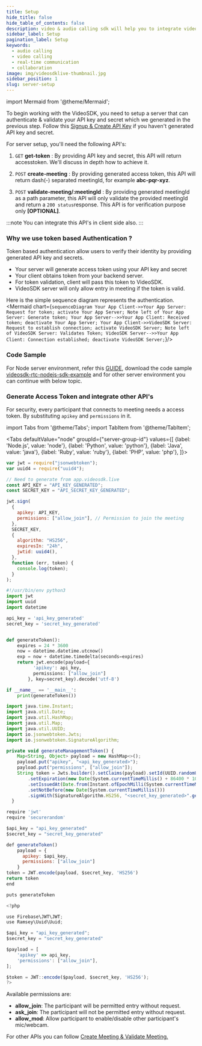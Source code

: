 ```yaml
---
title: Setup
hide_title: false
hide_table_of_contents: false
description: video & audio calling sdk will help you to integrate video & audio calling in your application.
sidebar_label: Setup
pagination_label: Setup
keywords:
  - audio calling
  - video calling
  - real-time communication
  - collaboration
image: img/videosdklive-thumbnail.jpg
sidebar_position: 1
slug: server-setup
---
```


import Mermaid from '@theme/Mermaid';

To begin working with the VideoSDK, you need to setup a server that can authenticate & validate your API key and secret which we generated in the previous step. Follow this [Signup & Create API Key](signup-and-create-api) if you haven't generated API key and secret.

For server setup, you'll need the following API's:

1. `GET` **get-token** : By providing API key and secret, this API will return accesstoken. We'll discuss in depth how to achieve it.

2. `POST` **create-meeting** : By providing generated access token, this API will return dash(-) separated meetingId, for example **abc-pqr-xyz**.

3. `POST` **validate-meeting/:meetingId** : By providing generated meetingId as a path parameter, this API will only validate the provided meetingId and return a `200 status`response. This API is for verification purpose only **[OPTIONAL]**.

:::note
You can integrate this API's in client side also.
:::

### Why we use token based Authentication ?

Token based authentication allow users to verify their identity by providing generated API key and secrets.

- Your server will generate access token using your API key and secret
- Your client obtains token from your backend server.
- For token validation, client will pass this token to VideoSDK.
- VideoSDK server will only allow entry in meeting if the token is valid.

Here is the simple sequence diagram represents the authentication.
<Mermaid chart={`sequenceDiagram Your App Client->>Your App Server: Request for token; activate Your App Server; Note left of Your App Server: Generate token; Your App Server-->>Your App Client: Received token; deactivate Your App Server; Your App Client->>VideoSDK Server: Request to establish connection; activate VideoSDK Server; Note left of VideoSDK Server: Validates Token; VideoSDK Server-->>Your App Client: Connection established; deactivate VideoSDK Server;`}/>

### Code Sample

For Node server environment, refer this [GUIDE](https://github.com/videosdk-live/videosdk-rtc-nodejs-sdk-example/blob/main/README.md), download the code sample [videosdk-rtc-nodejs-sdk-example](https://github.com/videosdk-live/videosdk-rtc-nodejs-sdk-example) and for other server environment
you can continue with below topic.

### Generate Access Token and integrate other API's

For security, every participant that connects to meeting needs a access token. By substituting `apikey` and `permissions` in it.

import Tabs from '@theme/Tabs';
import TabItem from '@theme/TabItem';

<Tabs
defaultValue="node"
groupId={"server-group-id"}
values={[
{label: 'Node.js', value: 'node'},
{label: 'Python', value: 'python'},
{label: 'Java', value: 'java'},
{label: 'Ruby', value: 'ruby'},
{label: 'PHP', value: 'php'},
]}>
<TabItem value="node">

```js
var jwt = require("jsonwebtoken");
var uuid4 = require("uuid4");

// Need to generate from app.videosdk.live
const API_KEY = "API_KEY_GENERATED";
const SECRET_KEY = "API_SECRET_KEY_GENERATED";

jwt.sign(
  {
    apikey: API_KEY,
    permissions: ["allow_join"], // Permission to join the meeting
  },
  SECRET_KEY,
  {
    algorithm: "HS256",
    expiresIn: "24h",
    jwtid: uuid4(),
  },
  function (err, token) {
    console.log(token);
  }
);
```

</TabItem>
<TabItem value="python">

```python
#!/usr/bin/env python3
import jwt
import uuid
import datetime

api_key = 'api_key_generated'
secret_key = 'secret_key_generated'


def generateToken():
    expires = 24 * 3600
    now = datetime.datetime.utcnow()
    exp = now + datetime.timedelta(seconds=expires)
    return jwt.encode(payload={
          'apikey': api_key,
          permissions: ["allow_join"]
        }, key=secret_key).decode('utf-8')

if __name__ == '__main__':
    print(generateToken())
```

</TabItem>
<TabItem value="java">

```js
import java.time.Instant;
import java.util.Date;
import java.util.HashMap;
import java.util.Map;
import java.util.UUID;
import io.jsonwebtoken.Jwts;
import io.jsonwebtoken.SignatureAlgorithm;

private void generateManagementToken() {
    Map<String, Object> payload = new HashMap<>();
    payload.put("apikey", "<api_key_generated>");
    payload.put("permissions", ["allow_join"]);
    String token = Jwts.builder().setClaims(payload).setId(UUID.randomUUID().toString())
        .setExpiration(new Date(System.currentTimeMillis() + 86400 * 1000))
        .setIssuedAt(Date.from(Instant.ofEpochMilli(System.currentTimeMillis() - 60000)))
        .setNotBefore(new Date(System.currentTimeMillis()))
        .signWith(SignatureAlgorithm.HS256, "<secret_key_generated>".getBytes()).compact();
  }
```

</TabItem>
<TabItem value="ruby">

```js
require 'jwt'
require 'securerandom'

$api_key = "api_key_generated"
$secret_key = "secret_key_generated"

def generateToken()
    payload = {
      apikey: $api_key,
      permissions: ["allow_join"]
    }
token = JWT.encode(payload, $secret_key, 'HS256')
return token
end

puts generateToken
```

</TabItem>
<TabItem value="php">

```js
<?php

use Firebase\JWT\JWT;
use Ramsey\Uuid\Uuid;

$api_key = "api_key_generated";
$secret_key = "secret_key_generated"

$payload = [
    'apikey' => api_key,
    'permissions': ["allow_join"],
];

$token = JWT::encode($payload, $secret_key, 'HS256');
?>
```

</TabItem>
</Tabs>

Available permissions are:

- **allow_join**: The participant will be permitted entry without request.
- **ask_join**: The participant will not be permitted entry without request.
- **allow_mod**: Allow participant to enable/disable other participant's mic/webcam.

For other APIs you can follow [Create Meeting & Validate Meeting.](/api-reference/v1/realtime-communication/create-join-meeting)
